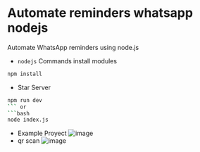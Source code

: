 # Automate reminders whatsapp nodejs

Automate WhatsApp reminders using node.js

* `nodejs` 
Commands install modules

```bash
npm install 
```
* Star Server
```bash
npm run dev 
``` or
```bash
node index.js
```

* Example Proyect
![image](https://github.com/JesusRafaelAreva/Automate-reminders-whatsapp-nodejs/assets/162826645/b34ccaa5-e93d-4995-ae90-3ae3797af0f2)
* qr scan
![image](https://github.com/JesusRafaelAreva/Automate-reminders-whatsapp-nodejs/assets/162826645/78346117-13e1-4e22-b767-5efcd6fb9fe7)

  

